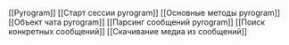 [[Pyrogram]]
[[Старт сессии pyrogram]]
[[Основные методы pyrogram]]
[[Объект чата pyrogram]]
[[Парсинг сообщений pyrogram]]
[[Поиск конкретных сообщений]]
[[Скачивание медиа из сообщений]]